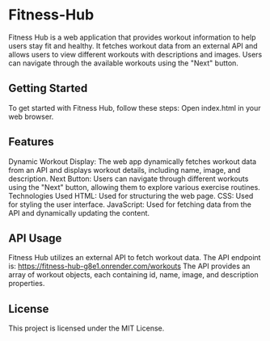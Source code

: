 # Fitness-Hub
Fitness Hub is a web application that provides workout information to help users stay fit and healthy. It fetches workout data from an external API and allows users to view different workouts with descriptions and images. Users can navigate through the available workouts using the "Next" button.

## Getting Started
To get started with Fitness Hub, follow these steps:
Open index.html in your web browser.

## Features
Dynamic Workout Display: The web app dynamically fetches workout data from an API and displays workout details, including name, image, and description.
Next Button: Users can navigate through different workouts using the "Next" button, allowing them to explore various exercise routines.
Technologies Used
HTML: Used for structuring the web page.
CSS: Used for styling the user interface.
JavaScript: Used for fetching data from the API and dynamically updating the content.

## API Usage
Fitness Hub utilizes an external API to fetch workout data. The API endpoint is:
https://fitness-hub-g8e1.onrender.com/workouts
The API provides an array of workout objects, each containing id, name, image, and description properties.

## License
This project is licensed under the MIT License.


